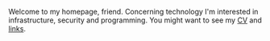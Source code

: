 Welcome to my homepage, friend. Concerning technology I'm interested in infrastructure, security and programming. You might want to see my [CV](cv.md) and [links](links.md).